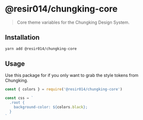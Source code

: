 # @resir014/chungking-core

> Core theme variables for the Chungking Design System.

## Installation

```bash
yarn add @resir014/chungking-core
```

## Usage

Use this package for if you only want to grab the style tokens from Chungking.

```ts
const { colors } = require('@resir014/chungking-core')

const css = `
  .root {
    background-color: ${colors.black};
  }
`
```
